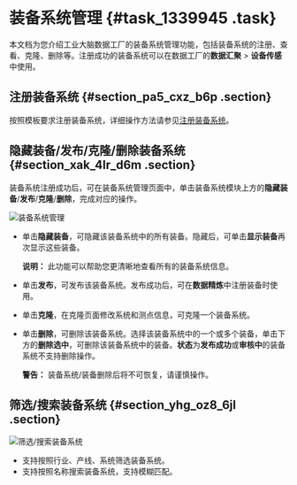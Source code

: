 # 装备系统管理 {#task_1339945 .task}

本文档为您介绍工业大脑数据工厂的装备系统管理功能，包括装备系统的注册、查看、克隆、删除等。注册成功的装备系统可以在数据工厂的**数据汇聚** \> **设备传感**中使用。

## 注册装备系统 {#section_pa5_cxz_b6p .section}

按照模板要求注册装备系统，详细操作方法请参见[注册装备系统](../../../../cn.zh-CN/快速开始-行业顾问/数据工厂/注册并发布装备系统.md#)。

## 隐藏装备/发布/克隆/删除装备系统 {#section_xak_4lr_d6m .section}

装备系统注册成功后，可在装备系统管理页面中，单击装备系统模块上方的**隐藏装备**/**发布**/**克隆**/**删除**，完成对应的操作。

![装备系统管理](http://static-aliyun-doc.oss-cn-hangzhou.aliyuncs.com/assets/img/1068304/156706570652954_zh-CN.png)

-   单击**隐藏装备**，可隐藏该装备系统中的所有装备。隐藏后，可单击**显示装备**再次显示这些装备。

    **说明：** 此功能可以帮助您更清晰地查看所有的装备系统信息。

-   单击**发布**，可发布该装备系统。发布成功后，可在**数据精炼**中注册装备时使用。
-   单击**克隆**，在克隆页面修改系统和测点信息，可克隆一个装备系统。
-   单击**删除**，可删除该装备系统。选择该装备系统中的一个或多个装备，单击下方的**删除选中**，可删除该装备系统中的装备。**状态**为**发布成功**或**审核中**的装备系统不支持删除操作。

    **警告：** 装备系统/装备删除后将不可恢复，请谨慎操作。


## 筛选/搜索装备系统 {#section_yhg_oz8_6jl .section}

![筛选/搜索装备系统](http://static-aliyun-doc.oss-cn-hangzhou.aliyuncs.com/assets/img/1068304/156706570652955_zh-CN.png)

-   支持按照行业、产线、系统筛选装备系统。
-   支持按照名称搜索装备系统，支持模糊匹配。

